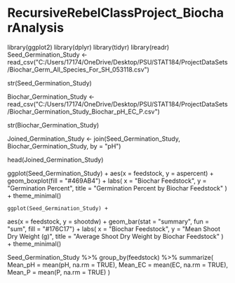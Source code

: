 # RecursiveRebelClassProject_BiocharAnalysis
library(ggplot2)
library(dplyr)
library(tidyr)
library(readr)
Seed_Germination_Study <- read_csv("C:/Users/17174/OneDrive/Desktop/PSU/STAT184/ProjectDataSets/Biochar_Germ_All_Species_For_SH_053118.csv")

str(Seed_Germination_Study)

Biochar_Germination_Study <- read_csv("C:/Users/17174/OneDrive/Desktop/PSU/STAT184/ProjectDataSets/Biochar_Germination_Study_Biochar_pH_EC_P.csv")

str(Biochar_Germination_Study)

Joined_Germination_Study <- join(Seed_Germination_Study, Biochar_Germination_Study, by = "pH")

head(Joined_Germination_Study)

  ggplot(Seed_Germination_Study) +
    aes(x = feedstock, y = aspercent) +
    geom_boxplot(fill = "#469AB4") +
    labs(
      x = "Biochar Feedstock",
      y = "Germination Percent",
      title = "Germination Percent by Biochar Feedstock"
    ) +
    theme_minimal()

    ggplot(Seed_Germination_Study) +
  aes(x = feedstock, y = shootdw) +
  geom_bar(stat = "summary", fun = "sum", fill = "#176C17") +
  labs(
    x = "Biochar Feedstock",
    y = "Mean Shoot Dry Weight (g)",
    title = "Average Shoot Dry Weight by Biochar Feedstock"
  ) +
  theme_minimal()

  Seed_Germination_Study %>%
  group_by(feedstock) %>%
  summarize(
    Mean_pH = mean(pH, na.rm = TRUE),
    Mean_EC = mean(EC, na.rm = TRUE),
    Mean_P = mean(P, na.rm = TRUE)
  )

  
